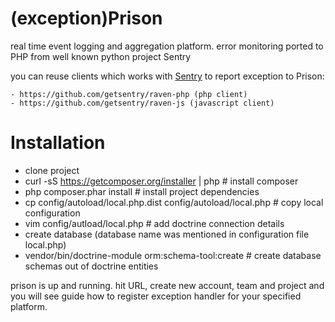 (exception)Prison
=======================

real time event logging and aggregation platform. error monitoring ported to PHP from well known python project Sentry

you can reuse clients which works with [Sentry](https://github.com/getsentry/sentry) to report exception to Prison:

    - https://github.com/getsentry/raven-php (php client)
    - https://github.com/getsentry/raven-js (javascript client)

Installation
===============

* clone project
* curl -sS https://getcomposer.org/installer | php  # install composer
* php composer.phar install # install project dependencies
* cp config/autoload/local.php.dist config/autoload/local.php # copy local configuration
* vim config/autload/local.php # add doctrine connection details
* create database (database name was mentioned in configuration file local.php)
* vendor/bin/doctrine-module orm:schema-tool:create # create database schemas out of doctrine entities

prison is up and running. hit URL, create new account, team and project and you will see guide how to register
exception handler for your specified platform.